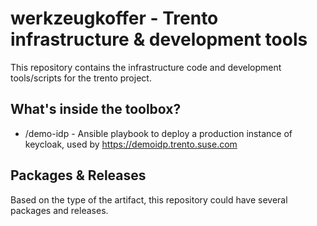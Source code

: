 # werkzeugkoffer - Trento infrastructure & development tools

This repository contains the infrastructure code and development tools/scripts for the trento project.

## What's inside the toolbox?

- /demo-idp - Ansible playbook to deploy a production instance of keycloak, used by https://demoidp.trento.suse.com




## Packages & Releases

Based on the type of the artifact, this repository could have several packages and releases.


